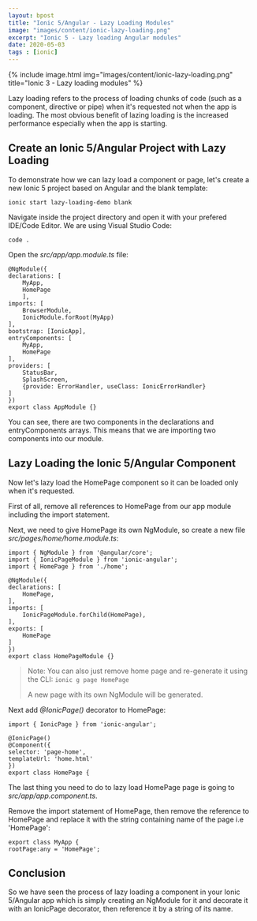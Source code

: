 ```yaml
---
layout: bpost
title: "Ionic 5/Angular - Lazy Loading Modules"
image: "images/content/ionic-lazy-loading.png"
excerpt: "Ionic 5 - Lazy loading Angular modules"
date: 2020-05-03
tags : [ionic]
---
```


{% include image.html 
    img="images/content/ionic-lazy-loading.png" 
    title="Ionic 3 - Lazy loading modules" 
%}

Lazy loading refers to the process of loading chunks of code (such as a component, directive or pipe) when it's requested not when the app is loading. The most obvious benefit of lazing loading is the increased performance especially when the app is starting.

## Create an Ionic 5/Angular Project with Lazy Loading

To demonstrate how we can lazy load a component or page, let's create a new Ionic 5 project based on Angular and the blank template:

    ionic start lazy-loading-demo blank 

Navigate inside the project directory and open it with your prefered IDE/Code Editor. We are using Visual Studio Code:

    code .

Open the <em>src/app/app.module.ts</em> file:

    @NgModule({
    declarations: [
        MyApp,
        HomePage  
        ],
    imports: [
        BrowserModule,
        IonicModule.forRoot(MyApp)
    ],
    bootstrap: [IonicApp],
    entryComponents: [
        MyApp,
        HomePage
    ],
    providers: [
        StatusBar,
        SplashScreen,
        {provide: ErrorHandler, useClass: IonicErrorHandler}
    ]
    })
    export class AppModule {}
         
You can see, there are two components in the declarations and entryComponents arrays. This means that we are importing two components into our module.

## Lazy Loading the Ionic 5/Angular Component

Now let's lazy load the HomePage component so it can be loaded only when it's requested.

First of all, remove all references to HomePage from our app module including the import statement.

Next, we need to give HomePage its own NgModule, so create a new file <em>src/pages/home/home.module.ts</em>:

    import { NgModule } from '@angular/core';
    import { IonicPageModule } from 'ionic-angular';
    import { HomePage } from './home';

    @NgModule({
    declarations: [
        HomePage,
    ],
    imports: [
        IonicPageModule.forChild(HomePage),
    ],
    exports: [
        HomePage
    ]
    })
    export class HomePageModule {}


> Note: You can also just remove home page and re-generate it using the CLI: `ionic g page HomePage` 
>
>A new page with its own NgModule will be generated. 

Next add <em>@IonicPage()</em> decorator to HomePage:


    import { IonicPage } from 'ionic-angular';

    @IonicPage()
    @Component({
    selector: 'page-home',
    templateUrl: 'home.html'
    })
    export class HomePage {

The last thing you need to do to lazy load HomePage page is going to <em>src/app/app.component.ts</em>.

Remove the import statement of HomePage, then remove the reference to HomePage and replace it with the string containing name of the page i.e 'HomePage': 

    export class MyApp {
    rootPage:any = 'HomePage';

## Conclusion


So we have seen the process of lazy loading a component in your Ionic 5/Angular app which is simply creating an NgModule for it and decorate it with an IonicPage decorator, then reference it by a string of its name.



 



